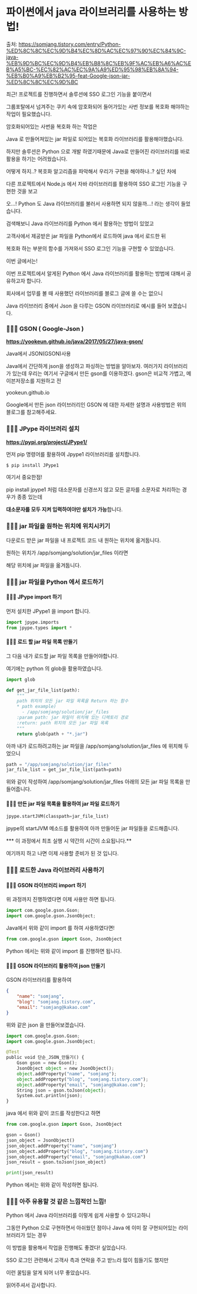 #  파이썬에서 java 라이브러리를 사용하는 방법!

출처: https://somjang.tistory.com/entry/Python-%ED%8C%8C%EC%9D%B4%EC%8D%AC%EC%97%90%EC%84%9C-java-%EB%9D%BC%EC%9D%B4%EB%B8%8C%EB%9F%AC%EB%A6%AC%EB%A5%BC-%EC%82%AC%EC%9A%A9%ED%95%98%EB%8A%94-%EB%B0%A9%EB%B2%95-feat-Google-json-jar-%ED%8C%8C%EC%9D%BC



최근! 프로젝트를 진행하면서 솔루션에 SSO 로그인 기능을 붙이면서

그룹포탈에서 넘겨주는 쿠키 속에 암호화되어 들어가있는 사번 정보를 복호화 해야하는 작업이 필요했습니다.

 

암호화되어있는 사번을 복호화 하는 작업은

Java 로 만들어져있는 jar 파일로 되어있는 복호화 라이브러리를 활용해야했습니다.

 

하지만 솔루션은 Python 으로 개발 하였기때문에 Java로 만들어진 라이브러리를 바로 활용을 하기는 어려웠습니다.

 

어떻게 하지..? 복호화 알고리즘을 파악해서 우리가 구현을 해야하나..? 싶던 차에

다른 프로젝트에서 Node.js 에서 자바 라이브러리를 활용하여 SSO 로그인 기능을 구현한 것을 보고

오...! Python 도 Java 라이브러리를 불러서 사용하면 되지 않을까...! 라는 생각이 들었습니다.

 

검색해보니 Java 라이브러리를 Python 에서 활용하는 방법이 있었고

고객사에서 제공받은 jar 파일을 Python에서 로드하여 java 에서 로드한 뒤

복호화 하는 부분의 함수를 가져와서 SSO 로그인 기능을 구현할 수 있었습니다.

 

이번 글에서는!

이번 프로젝트에서 알게된 Python 에서 Java 라이브러리를 활용하는 방법에 대해서 공유하고자 합니다.

 

회사에서 업무를 볼 때 사용했던 라이브러리를 블로그 글에 쓸 수는 없으니 

Java 라이브러리 중에서 Json 을 다루는 GSON 라이브러리로 예시를 들어 보겠습니다.



### **👨🏻‍💻 GSON ( Google-Json )**

**https://yookeun.github.io/java/2017/05/27/java-gson/**

 Java에서 JSON(GSON)사용

Java에서 간단하게 json을 생성하고 파싱하는 방법을 알아보자. 여러가지 라이브러리가 있는데 우리는 여기서 구글에서 만든 gson를 이용하겠다. gson은 비교적 가볍고, 메이븐저장소를 지원하고 전

yookeun.github.io

Google에서 만든 json 라이브러리인 GSON 에 대한 자세한 설명과 사용방법은 위의 블로그를 참고해주세요.



### **👨🏻‍💻 JPype 라이브러리 설치**

**https://pypi.org/project/JPype1/**

먼저 pip 명령어를 활용하여 Jpype1 라이브러리를 설치합니다.

``` cmd
$ pip install JPype1
```

여기서 중요한점!

pip install jpype1 처럼 대소문자를 신경쓰지 않고 모든 글자를 소문자로 처리하는 경우가 종종 있는데 

**대소문자를 모두 지켜 입력하여야만 설치가 가능**합니다.



### **👨🏻‍💻 jar 파일을 원하는 위치에 위치시키기**

다운로드 받은 jar 파일을 내 프로젝트 코드 내 원하는 위치에 옮겨둡니다.

원하는 위치가 /app/somjang/solution/jar_files 이라면 

해당 위치에 jar 파일을 옮겨둡니다.



### **👨🏻‍💻 jar 파일을 Python 에서 로드하기**

#### **👨🏻‍💻 JPype import 하기**

먼저 설치한 JPype1 을 import 합니다.

``` py
import jpype.imports
from jpype.types import *
```



#### **👨🏻‍💻 로드 할 jar 파일 목록 만들기**

그 다음 내가 로드할 jar 파일 목록을 만들어야합니다.

여기에는 python 의 glob을 활용하였습니다.

``` py
import glob

def get_jar_file_list(path):
    """
    path 위치의 모든 jar 파일 목록을 Return 하는 함수
    * path example)
      - /app/somjang/solution/jar_files
    :param path: jar 파일이 위치해 있는 디렉토리 경로
    :return: path 위치의 모든 jar 파일 목록
    """
    return glob(path + "*.jar")
```

아까 내가 로드하려고하는 jar 파일을 /app/somjang/solution/jar_files 에 위치해 두었으니

``` py
path = "/app/somjang/solution/jar_files"
jar_file_list = get_jar_file_list(path=path)
```

위와 같이 작성하여 /app/somjang/solution/jar_files 아래의 모든 jar 파일 목록을 만들어줍니다.



#### **👨🏻‍💻 만든 jar 파일 목록을 활용하여 jar 파일 로드하기**

``` py
jpype.startJVM(classpath=jar_file_list)
```

jpype의 startJVM 메소드를 활용하여 아까 만들어둔 jar 파일들을 로드해줍니다.

*** 이 과정에서 최초 실행 시 약간의 시간이 소요됩니다.**

 

여기까지 하고 나면 이제 사용할 준비가 된 것 입니다.



### **👨🏻‍💻 로드한 Java 라이브러리 사용하기**

#### **👨🏻‍💻 GSON 라이브러리 import 하기**

위 과정까지 진행하였다면 이제 사용만 하면 됩니다.

``` py
import com.google.gson.Gson;
import com.google.gson.JsonObject;
```

Java에서 위와 같이 import 를 하여 사용하였다면!



``` py
from com.google.gson import Gson, JsonObject
```

Python 에서는 위와 같이 import 를 진행하면 됩니다.



#### **👨🏻‍💻 GSON 라이브러리 활용하여 json 만들기**

GSON 라이브러리를 활용하여

``` json
{
    "name": "somjang",
    "blog": "somjang.tistory.com",
    "email": "somjang@kakao.com"
}
```

위와 같은 json 을 만들어보겠습니다.

``` py
import com.google.gson.Gson;
import com.google.gson.JsonObject;

@Test
public void 단순_JSON_만들기() {
	Gson gson = new Gson();
	JsonObject object = new JsonObject();
	object.addProperty("name", "somjang");
	object.addProperty("blog", "somjang.tistory.com");
	object.addProperty("email", "somjang@kakao.com");
	String json = gson.toJson(object);
	System.out.println(json);
}
```

java 에서 위와 같이 코드를 작성한다고 하면



``` py
from com.google.gson import Gson, JsonObject

gson = Gson()
json_object = JsonObject()
json_object.addProperty("name", "somjang")
json_object.addProperty("blog", "somjang.tistory.com")
json_object.addProperty("email", "somjang@kakao.com")
json_result = gson.toJson(json_object)

print(json_result)
```

Python 에서는 위와 같이 작성하면 됩니다.



### **👨🏻‍💻 아주 유용할 것 같은 느낌적인 느낌!**

Python 에서 Java 라이브러리를 이렇게 쉽게 사용할 수 있다고하니

그동안 Python 으로 구현하면서 아쉬웠던 점이나 Java 에 이미 잘 구현되어있는 라이브러리가 있는 경우

이 방법을 활용해서 작업을 진행해도 좋겠다! 싶었습니다.

 

SSO 로그인 관련해서 고객사 측과 연락을 주고 받느라 많이 힘들기도 했지만

이런 꿀팁을 알게 되어 너무 좋았습니다.

 

읽어주셔서 감사합니다.